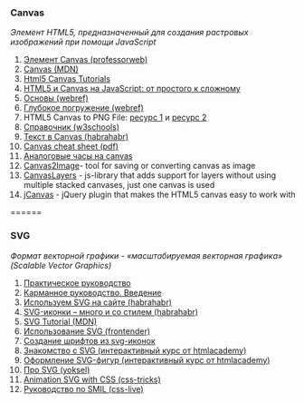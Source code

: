 ### Сanvas
*Элемент HTML5, предназначенный для создания растровых изображений при помощи JavaScript*

1. [Элемент Canvas (professorweb)](http://professorweb.ru/my/html/html5/level4/4_1.php)
2. [Canvas (MDN)](https://developer.mozilla.org/ru/docs/Web/API/Canvas_API) 
3. [Html5 Canvas Tutorials](http://www.html5canvastutorials.com/tutorials/html5-canvas-element/)
4. [HTML5 и Canvas на JavaScript: от простого к сложному](https://www.youtube.com/watch?v=m6xmpsV1Dos&index=1&t=33s&list=WL)
2. [Основы (webref)](https://webref.ru/layout/diveintohtml5/canvas)
3. [Глубокое погружение (webref)](https://webref.ru/dev/canvasdeepdive)
4. HTML5 Canvas to PNG File: [ресурс 1](http://stackoverflow.com/questions/923885/capture-html-canvas-as-gif-jpg-png-pdf) и [ресурс 2](http://stackoverflow.com/questions/12796513/html5-canvas-to-png-file)
5. [Справочник (w3schools)](http://www.w3schools.com/tags/ref_canvas.asp)
6. [Текст в Canvas (habrahabr)](https://habrahabr.ru/post/140235/)
7. [Canvas cheat sheet (pdf)](http://www.cheat-sheets.org/saved-copy/HTML5_Canvas_Cheat_Sheet.pdf)
8. [Аналоговые часы на canvas](https://habrahabr.ru/post/275353/)
9. [Canvas2Image](https://github.com/hongru/canvas2image )- tool for saving or converting canvas as image
10. [CanvasLayers](https://bitbucket.org/ant512/canvaslayers/wiki/Home) - js-library that adds support for layers without using multiple stacked canvases, just one canvas is used
11. [jCanvas](https://projects.calebevans.me/jcanvas/docs/rectangles/) - jQuery plugin that makes the HTML5 canvas easy to work with

======

### SVG
*Формат векторной графики - «масштабируемая векторная графика» (Scalable Vector Graphics)*

1. [Практическое руководство](https://svgontheweb.com/ru/)
2. [Карманное руководство. Введение](http://css-live.ru/articles/karmannoe-rukovodstvo-po-napisaniyu-svg-vvedenie.html)
2. [Используем SVG на сайте (habrahabr)](https://habrahabr.ru/post/260645/)
3. [SVG-иконки – много и со стилем (habrahabr)](https://habrahabr.ru/post/269331/)
4. [SVG Tutorial (MDN)](https://developer.mozilla.org/ru/docs/Web/SVG/Tutorial)
5. [Использование SVG (frontender)](http://frontender.info/using-svg/)
6. [Создание шрифтов из svg-иконок](https://glyphter.com/)
7. [Знакомство с SVG (интерактивный курс от htmlacademy)](https://htmlacademy.ru/courses/130)
8. [Оформление SVG-фигур (интерактивный курс от htmlacademy)](https://t.co/Cbc9vVUjjR)
9. [Про SVG (yoksel)](http://css.yoksel.ru/svg/)
10. [Animation SVG with CSS (css-tricks)](https://css-tricks.com/animating-svg-css/)
11. [Руководство по SMIL (css-live)](http://css-live.ru/articles/rukovodstvo-po-svg-animaciyam-smil.html)
